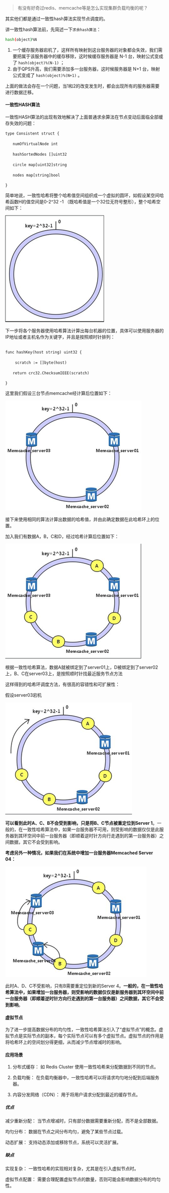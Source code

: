 > 有没有好奇过redis、memcache等是怎么实现集群负载均衡的呢？

其实他们都是通过一致性hash算法实现节点调度的。

讲一致性hash算法前，先简述一下`求余hash算法`：
```bash
hash(object)%N

```
1. 一个缓存服务器宕机了，这样所有映射到这台服务器的对象都会失效，我们需要把属于该服务器中的缓存移除，这时候缓存服务器是 N-1 台，映射公式变成了 `hash(object)%(N-1)` ；
2. 由于QPS升高，我们需要添加多一台服务器，这时候服务器是 N+1 台，映射公式变成了 `hash(object)%(N+1)` 。


上面的做法会存在一个问题，当1和2的改变发生时，都会出现所有的服务器需要进行数据迁移。


#### 一致性HASH算法

一致性HASH算法的出现有效地解决了上面普通求余算法在节点变动后面临全部缓存失效的问题：

```code
type Consistent struct {

　　numOfVirtualNode int

　　hashSortedNodes []uint32

　　circle map[uint32]string

　　nodes map[string]bool

}
```
简单地说，一致性哈希将整个哈希值空间组织成一个虚拟的圆环，如假设某空间哈希函数H的值空间是0-2^32 -1 （既哈希值是一个32位无符号整形），整个哈希空间如下：

![](assets/markdown-img-paste-20200331110455779.png)

下一步将各个服务器使用哈希算法计算出每台机器的位置，具体可以使用服务器的IP地址或者主机名作为关键字，并且是按照顺时针排列：

```code

func hashKey(host string) uint32 {

 　　scratch := []byte(host)

　　return crc32.ChecksumIEEE(scratch)

}

```

这里我们假设三台节点memcache经计算后位置如下：

![](assets/markdown-img-paste-20200331110752549.png)

接下来使用相同的算法计算出数据的哈希值，并由此确定数据在此哈希环上的位置。

加入我们有数据A，B，C和D，经过哈希计算后位置如下：

![](assets/markdown-img-paste-20200331111022139.png)

根据一致性哈希算法，数据A就被绑定到了server01上，D被绑定到了server02上，B、C在server03上，是按照顺时针找最近服务节点方法


这样得到的哈希环调度方法，有很高的容错性和可扩展性：

假设server03宕机

![](assets/markdown-img-paste-20200331111207425.png)


**可以看到此时A、C、B不会受到影响，只是将B、C节点被重定位到Server 1**。一般的，在一致性哈希算法中，如果一台服务器不可用，则受影响的数据仅仅是此服务器到其环空间中前一台服务器（即顺着逆时针方向行走遇到的第一台服务器）之间数据，其它不会受到影响。


**考虑另外一种情况，如果我们在系统中增加一台服务器Memcached Server 04：**

![](assets/markdown-img-paste-2020033111245544.png)


此时A、D、C不受影响，只有B需要重定位到新的Server 4。**一般的，在一致性哈希算法中，如果增加一台服务器，则受影响的数据仅仅是新服务器到其环空间中前一台服务器（即顺着逆时针方向行走遇到的第一台服务器）之间数据，其它不会受到影响**。

#### 虚拟节点
为了进一步提高数据分布的均匀性，一致性哈希算法引入了“虚拟节点”的概念。虚拟节点是实际节点的副本，每个实际节点可以有多个虚拟节点。虚拟节点的作用是将哈希环上的空间划分得更细，从而减少节点增减时的影响。

#### 应用场景

1. 分布式缓存：
如 Redis Cluster 使用一致性哈希来分配数据到不同的节点。

2. 负载均衡：
在负载均衡器中，一致性哈希可以将请求均匀地分配到后端服务器。

3. 内容分发网络（CDN）：
用于将用户请求分配到最近的缓存节点。

##### 优点

减少重新分配：
当节点增减时，只有部分数据需要重新分配，而不是全部数据。

均匀分布：
数据在节点之间分布均匀，避免了某些节点过载。

动态扩展：
支持动态添加或移除节点，系统可以灵活扩展。

##### 缺点

实现复杂：
一致性哈希的实现相对复杂，尤其是在引入虚拟节点时。

虚拟节点配置：
需要合理配置虚拟节点的数量，否则可能会影响数据分布的均匀性。
